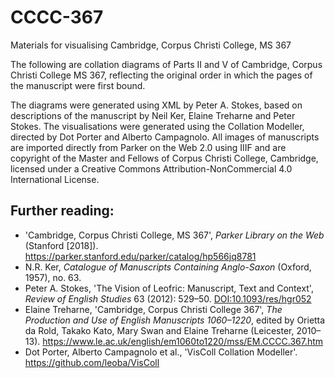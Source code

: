 # CCCC-367
Materials for visualising Cambridge, Corpus Christi College, MS 367

The following are collation diagrams of Parts II and V of Cambridge, Corpus Christi College MS 367, reflecting the original order in which the
pages of the manuscript were first bound.</p>

The diagrams were generated using XML by Peter A. Stokes, based on descriptions of the manuscript by Neil Ker, Elaine Treharne and
Peter Stokes. The visualisations were generated using the Collation Modeller, directed by Dot Porter and Alberto Campagnolo. All
images of manuscripts are imported directly from Parker on the Web 2.0 using  IIIF and are copyright of the Master and
Fellows of Corpus Christi College, Cambridge, licensed under a Creative Commons Attribution-NonCommercial 4.0 International
License.

## Further reading:

* 'Cambridge, Corpus Christi College, MS 367', _Parker Library on the Web_ (Stanford [2018]). <https://parker.stanford.edu/parker/catalog/hp566jq8781>
* N.R. Ker, _Catalogue of Manuscripts Containing Anglo-Saxon_ (Oxford, 1957), no. 63.
* Peter A. Stokes, 'The Vision of Leofric: Manuscript, Text and Context', _Review of English Studies_ 63 (2012): 529–50. [DOI:10.1093/res/hgr052](http://doi.org/10.1093/res/hgr052)
* Elaine Treharne, 'Cambridge, Corpus Christi College 367', _The Production and Use of English Manuscripts 1060–1220_, edited by Orietta da Rold, Takako Kato, Mary Swan and Elaine Treharne (Leicester, 2010–13). <https://www.le.ac.uk/english/em1060to1220/mss/EM.CCCC.367.htm>
* Dot Porter, Alberto Campagnolo et al., 'VisColl Collation Modeller'. <https://github.com/leoba/VisColl>

